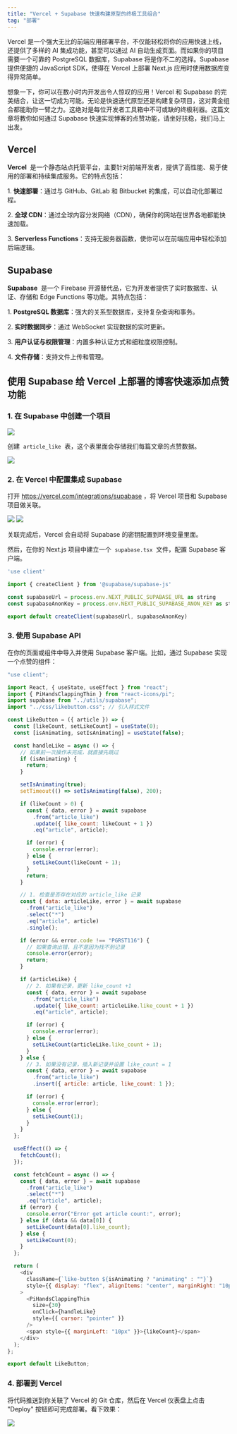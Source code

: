 ```yaml
---
title: "Vercel + Supabase 快速构建原型的终极工具组合"
tag: "部署"
---
```


Vercel 是一个强大无比的前端应用部署平台，不仅能轻松将你的应用快速上线，还提供了多样的 AI 集成功能，甚至可以通过 AI 自动生成页面。而如果你的项目需要一个可靠的 PostgreSQL 数据库，Supabase 将是你不二的选择。Supabase 提供便捷的 JavaScript SDK，使得在 Vercel 上部署 Next.js 应用时使用数据库变得异常简单。

想象一下，你可以在数小时内开发出令人惊叹的应用！Vercel 和 Supabase 的完美结合，让这一切成为可能。无论是快速迭代原型还是构建复杂项目，这对黄金组合都能助你一臂之力。这绝对是每位开发者工具箱中不可或缺的终极利器。这篇文章将教你如何通过 Supabase 快速实现博客的点赞功能，请坐好扶稳，我们马上出发。

## Vercel

**Vercel**  是一个静态站点托管平台，主要针对前端开发者，提供了高性能、易于使用的部署和持续集成服务。它的特点包括：

1. **快速部署**：通过与 GitHub、GitLab 和 Bitbucket 的集成，可以自动化部署过程。

2. **全球 CDN**：通过全球内容分发网络（CDN），确保你的网站在世界各地都能快速加载。

3. **Serverless Functions**：支持无服务器函数，使你可以在前端应用中轻松添加后端逻辑。

## Supabase

**Supabase**  是一个 Firebase 开源替代品，它为开发者提供了实时数据库、认证、存储和 Edge Functions 等功能。其特点包括：

1. **PostgreSQL 数据库**：强大的关系型数据库，支持复杂查询和事务。

2. **实时数据同步**：通过 WebSocket 实现数据的实时更新。

3. **用户认证与权限管理**：内置多种认证方式和细粒度权限控制。

4. **文件存储**：支持文件上传和管理。

## 使用 Supabase 给 Vercel 上部署的博客快速添加点赞功能

### 1. 在 Supabase 中创建一个项目

<img src="../imgs/86/01.webp" />

创建  `article_like`  表，这个表里面会存储我们每篇文章的点赞数据。

<img src="../imgs/86/02.webp" />

### 2. 在 Vercel 中配置集成 Supabase

打开 https://vercel.com/integrations/supabase ，将 Vercel 项目和 Supabase 项目做关联。

<img src="../imgs/86/03.webp" />

<img src="../imgs/86/04.webp" />

关联完成后，Vercel 会自动将 Supabase 的密钥配置到环境变量里面。

然后，在你的 Next.js 项目中建立一个  `supabase.tsx`  文件，配置 Supabase 客户端。

```js
'use client'

import { createClient } from '@supabase/supabase-js'

const supabaseUrl = process.env.NEXT_PUBLIC_SUPABASE_URL as string
const supabaseAnonKey = process.env.NEXT_PUBLIC_SUPABASE_ANON_KEY as string

export default createClient(supabaseUrl, supabaseAnonKey)
```

### 3. 使用 Supabase API

在你的页面或组件中导入并使用 Supabase 客户端。比如，通过 Supabase 实现一个点赞的组件：

```js
"use client";

import React, { useState, useEffect } from "react";
import { PiHandsClappingThin } from "react-icons/pi";
import supabase from "../utils/supabase";
import "../css/likebutton.css"; // 引入样式文件

const LikeButton = ({ article }) => {
  const [likeCount, setLikeCount] = useState(0);
  const [isAnimating, setIsAnimating] = useState(false);

  const handleLike = async () => {
    // 如果前一次操作未完成，就直接先跳过
    if (isAnimating) {
      return;
    }

    setIsAnimating(true);
    setTimeout(() => setIsAnimating(false), 200);

    if (likeCount > 0) {
      const { data, error } = await supabase
        .from("article_like")
        .update({ like_count: likeCount + 1 })
        .eq("article", article);

      if (error) {
        console.error(error);
      } else {
        setLikeCount(likeCount + 1);
      }
      return;
    }

    // 1. 检查是否存在对应的 article_like 记录
    const { data: articleLike, error } = await supabase
      .from("article_like")
      .select("*")
      .eq("article", article)
      .single();

    if (error && error.code !== "PGRST116") {
      // 如果查询出错，且不是因为找不到记录
      console.error(error);
      return;
    }

    if (articleLike) {
      // 2. 如果有记录，更新 like_count +1
      const { data, error } = await supabase
        .from("article_like")
        .update({ like_count: articleLike.like_count + 1 })
        .eq("article", article);

      if (error) {
        console.error(error);
      } else {
        setLikeCount(articleLike.like_count + 1);
      }
    } else {
      // 3. 如果没有记录，插入新记录并设置 like_count = 1
      const { data, error } = await supabase
        .from("article_like")
        .insert({ article: article, like_count: 1 });

      if (error) {
        console.error(error);
      } else {
        setLikeCount(1);
      }
    }
  };

  useEffect(() => {
    fetchCount();
  });

  const fetchCount = async () => {
    const { data, error } = await supabase
      .from("article_like")
      .select("*")
      .eq("article", article);
    if (error) {
      console.error("Error get article count:", error);
    } else if (data && data[0]) {
      setLikeCount(data[0].like_count);
    } else {
      setLikeCount(0);
    }
  };

  return (
    <div
      className={`like-button ${isAnimating ? "animating" : ""}`}
      style={{ display: "flex", alignItems: "center", marginRight: "10px" }}
    >
      <PiHandsClappingThin
        size={30}
        onClick={handleLike}
        style={{ cursor: "pointer" }}
      />
      <span style={{ marginLeft: "10px" }}>{likeCount}</span>
    </div>
  );
};

export default LikeButton;
```

### 4. 部署到 Vercel

将代码推送到你关联了 Vercel 的 Git 仓库，然后在 Vercel 仪表盘上点击 "Deploy" 按钮即可完成部署。看下效果：

<img src="../imgs/86/05.webp" />
